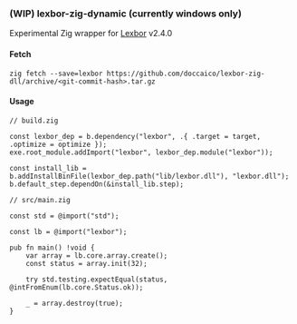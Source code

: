 ### (WIP) lexbor-zig-dynamic (currently windows only)
Experimental Zig wrapper for [Lexbor](https://github.com/lexbor/lexbor/) v2.4.0

#### Fetch
```
zig fetch --save=lexbor https://github.com/doccaico/lexbor-zig-dll/archive/<git-commit-hash>.tar.gz
```

#### Usage
```zig
// build.zig

const lexbor_dep = b.dependency("lexbor", .{ .target = target, .optimize = optimize });
exe.root_module.addImport("lexbor", lexbor_dep.module("lexbor"));

const install_lib = b.addInstallBinFile(lexbor_dep.path("lib/lexbor.dll"), "lexbor.dll");
b.default_step.dependOn(&install_lib.step);

// src/main.zig

const std = @import("std");

const lb = @import("lexbor");

pub fn main() !void {
    var array = lb.core.array.create();
    const status = array.init(32);

    try std.testing.expectEqual(status, @intFromEnum(lb.core.Status.ok));

    _ = array.destroy(true);
}
```
